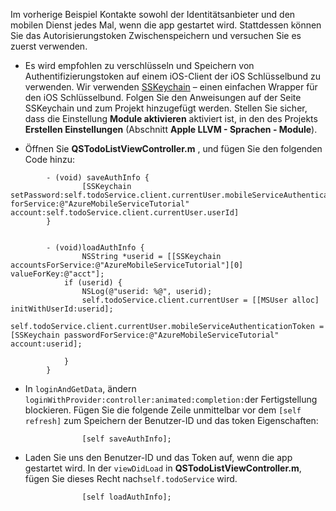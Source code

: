 
Im vorherige Beispiel Kontakte sowohl der Identitätsanbieter und den mobilen Dienst jedes Mal, wenn die app gestartet wird. Stattdessen können Sie das Autorisierungstoken Zwischenspeichern und versuchen Sie es zuerst verwenden.

* Es wird empfohlen zu verschlüsseln und Speichern von Authentifizierungstoken auf einem iOS-Client der iOS Schlüsselbund zu verwenden. Wir verwenden [SSKeychain](https://github.com/soffes/sskeychain) – einen einfachen Wrapper für den iOS Schlüsselbund. Folgen Sie den Anweisungen auf der Seite SSKeychain und zum Projekt hinzugefügt werden. Stellen Sie sicher, dass die Einstellung **Module aktivieren** aktiviert ist, in den des Projekts **Erstellen Einstellungen** (Abschnitt **Apple LLVM - Sprachen - Module**).

* Öffnen Sie **QSTodoListViewController.m** , und fügen Sie den folgenden Code hinzu:

```
        - (void) saveAuthInfo {
                [SSKeychain setPassword:self.todoService.client.currentUser.mobileServiceAuthenticationToken forService:@"AzureMobileServiceTutorial" account:self.todoService.client.currentUser.userId]
        }


        - (void)loadAuthInfo {
                NSString *userid = [[SSKeychain accountsForService:@"AzureMobileServiceTutorial"][0] valueForKey:@"acct"];
            if (userid) {
                NSLog(@"userid: %@", userid);
                self.todoService.client.currentUser = [[MSUser alloc] initWithUserId:userid];
                 self.todoService.client.currentUser.mobileServiceAuthenticationToken = [SSKeychain passwordForService:@"AzureMobileServiceTutorial" account:userid];

            }
        }
```

* In `loginAndGetData`, ändern `loginWithProvider:controller:animated:completion:`der Fertigstellung blockieren. Fügen Sie die folgende Zeile unmittelbar vor dem `[self refresh]` zum Speichern der Benutzer-ID und das token Eigenschaften:

```
                [self saveAuthInfo];
```

* Laden Sie uns den Benutzer-ID und das Token auf, wenn die app gestartet wird. In der `viewDidLoad` in **QSTodoListViewController.m**, fügen Sie dieses Recht nach`self.todoService` wird.

```
                [self loadAuthInfo];
```
